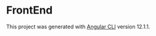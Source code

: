 # FrontEnd

This project was generated with [Angular CLI](https://github.com/angular/angular-cli) version 12.1.1.
